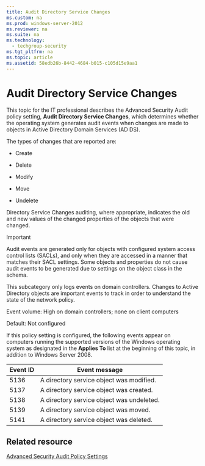```yaml
---
title: Audit Directory Service Changes
ms.custom: na
ms.prod: windows-server-2012
ms.reviewer: na
ms.suite: na
ms.technology: 
  - techgroup-security
ms.tgt_pltfrm: na
ms.topic: article
ms.assetid: 58edb26b-8442-4684-b015-c105d15e9aa1
---
```

# Audit Directory Service Changes
This topic for the IT professional describes the Advanced Security Audit policy setting, **Audit Directory Service Changes**, which determines whether the operating system generates audit events when changes are made to objects in Active Directory Domain Services \(AD DS\).  
  
The types of changes that are reported are:  
  
-   Create  
  
-   Delete  
  
-   Modify  
  
-   Move  
  
-   Undelete  
  
Directory Service Changes auditing, where appropriate, indicates the old and new values of the changed properties of the objects that were changed.  
  
> [!IMPORTANT]  
> Audit events are generated only for objects with configured system access control lists \(SACLs\), and only when they are accessed in a manner that matches their SACL settings. Some objects and properties do not cause audit events to be generated due to settings on the object class in the schema.  
  
This subcategory only logs events on domain controllers. Changes to Active Directory objects are important events to track in order to understand the state of the network policy.  
  
Event volume: High on domain controllers; none on client computers  
  
Default: Not configured  
  
If this policy setting is configured, the following events appear on computers running the supported versions of the Windows operating system as designated in the **Applies To** list at the beginning of this topic, in addition to Windows Server 2008.  
  
|Event ID|Event message|  
|------------|-----------------|  
|5136|A directory service object was modified.|  
|5137|A directory service object was created.|  
|5138|A directory service object was undeleted.|  
|5139|A directory service object was moved.|  
|5141|A directory service object was deleted.|  
  
## Related resource  
[Advanced Security Audit Policy Settings](../Topic/Advanced-Security-Audit-Policy-Settings.md)  
  
